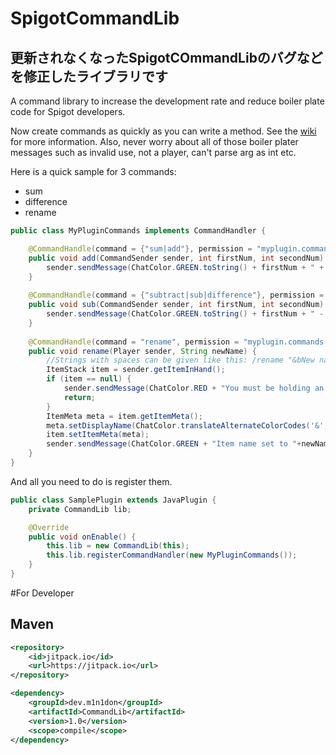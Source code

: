 # SpigotCommandLib

## 更新されなくなったSpigotCOmmandLibのバグなどを修正したライブラリです

A command library to increase the development rate and reduce boiler plate code for Spigot developers.

Now create commands as quickly as you can write a method. See the [wiki](https://github.com/MrBlobman/SpigotCommandLib/wiki) for more
information. Also, never worry about all of those boiler plater messages such as invalid use, not a player, can't parse arg as int etc.

Here is a quick sample for 3 commands:
* sum <arg0> <arg1>
* difference <argo> <arg1>
* rename <arg0>

```java
public class MyPluginCommands implements CommandHandler {

    @CommandHandle(command = {"sum|add"}, permission = "myplugin.commands.sum", description = "Make a quick calculation. Addition.")
    public void add(CommandSender sender, int firstNum, int secondNum) {
        sender.sendMessage(ChatColor.GREEN.toString() + firstNum + " + " + secondNum + " = " + (firstNum + secondNum));
    }
    
    @CommandHandle(command = {"subtract|sub|difference"}, permission = "myplugin.commands.sub", description = "Make a quick calculation. Subtraction")
    public void sub(CommandSender sender, int firstNum, int secondNum) {
        sender.sendMessage(ChatColor.GREEN.toString() + firstNum + " - " + secondNum + " = " + (firstNum - secondNum));
    }
    
    @CommandHandle(command = "rename", permission = "myplugin.commands.itemrename", description = "Rename the item you are holding.")
    public void rename(Player sender, String newName) {
        //Strings with spaces can be given like this: /rename "&bNew name for item"
        ItemStack item = sender.getItemInHand();
        if (item == null) {
            sender.sendMessage(ChatColor.RED + "You must be holding an item.");
            return;
        }
        ItemMeta meta = item.getItemMeta();
        meta.setDisplayName(ChatColor.translateAlternateColorCodes('&', newName));
        item.setItemMeta(meta);
        sender.sendMessage(ChatColor.GREEN + "Item name set to "+newName);
    }
}
```
And all you need to do is register them.
```java
public class SamplePlugin extends JavaPlugin {
    private CommandLib lib;

    @Override
    public void onEnable() {
        this.lib = new CommandLib(this);
        this.lib.registerCommandHandler(new MyPluginCommands());
    }
}
```
#For Developer
## Maven

```xml
<repository>
    <id>jitpack.io</id>
    <url>https://jitpack.io</url>
</repository>
```
```xml
<dependency>
    <groupId>dev.m1n1don</groupId>
    <artifactId>CommandLib</artifactId>
    <version>1.0</version>
    <scope>compile</scope>
</dependency>
```

